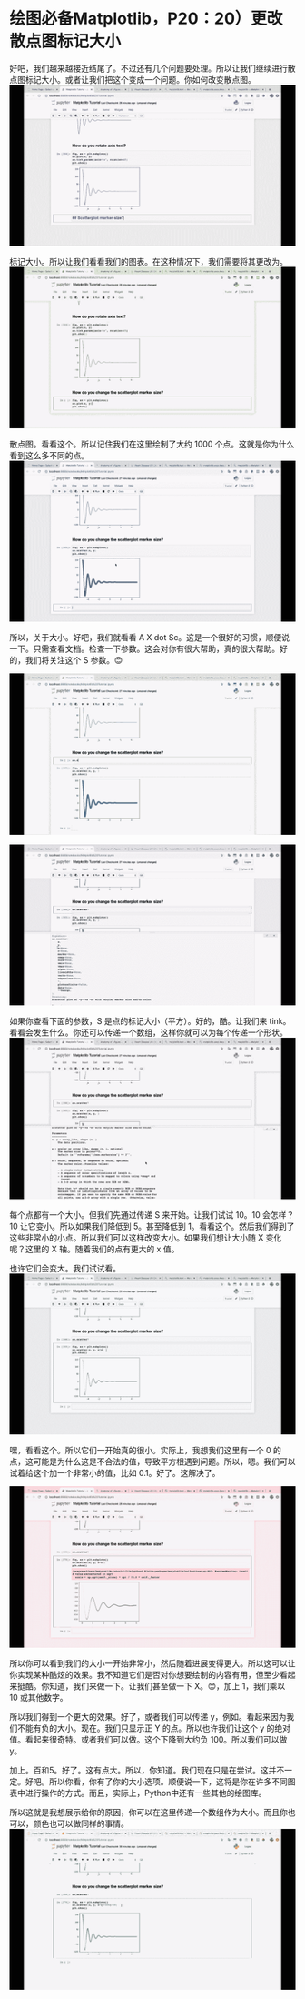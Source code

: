 # 绘图必备Matplotlib，P20：20）更改散点图标记大小 

好吧，我们越来越接近结尾了。不过还有几个问题要处理。所以让我们继续进行散点图标记大小。或者让我们把这个变成一个问题。你如何改变散点图。![](img/c145b6b0fe7ae6747470f17786d9ae72_1.png)

标记大小。所以让我们看看我们的图表。在这种情况下，我们需要将其更改为。![](img/c145b6b0fe7ae6747470f17786d9ae72_3.png)

散点图。看看这个。所以记住我们在这里绘制了大约 1000 个点。这就是你为什么看到这么多不同的点。![](img/c145b6b0fe7ae6747470f17786d9ae72_5.png)

所以，关于大小。好吧，我们就看看 A X dot Sc。这是一个很好的习惯，顺便说一下。只需查看文档。检查一下参数。这会对你有很大帮助，真的很大帮助。好的，我们将关注这个 S 参数。😊

![](img/c145b6b0fe7ae6747470f17786d9ae72_7.png)

![](img/c145b6b0fe7ae6747470f17786d9ae72_8.png)

如果你查看下面的参数，S 是点的标记大小（平方）。好的，酷。让我们来 tink。看看会发生什么。你还可以传递一个数组，这样你就可以为每个传递一个形状。![](img/c145b6b0fe7ae6747470f17786d9ae72_10.png)

每个点都有一个大小。但我们先通过传递 S 来开始。让我们试试 10。10 会怎样？10 让它变小。所以如果我们降低到 5。甚至降低到 1。看看这个。然后我们得到了这些非常小的小点。所以我们可以这样改变大小。如果我们想让大小随 X 变化呢？这里的 X 轴。随着我们的点有更大的 x 值。

也许它们会变大。我们试试看。![](img/c145b6b0fe7ae6747470f17786d9ae72_12.png)

嘿，看看这个。所以它们一开始真的很小。实际上，我想我们这里有一个 0 的点，这可能是为什么这是不合法的值，导致平方根遇到问题。所以，嗯。我们可以试着给这个加一个非常小的值，比如 0.1。好了。这解决了。

![](img/c145b6b0fe7ae6747470f17786d9ae72_14.png)

所以你可以看到我们的大小一开始非常小，然后随着进展变得更大。所以这可以让你实现某种酷炫的效果。我不知道它们是否对你想要绘制的内容有用，但至少看起来挺酷。你知道，我们来做一下。让我们甚至做一下 X。😊，加上 1，我们乘以 10 或其他数字。

所以我们得到一个更大的效果。好了，或者我们可以传递 y，例如。看起来因为我们不能有负的大小。现在。我们只显示正 Y 的点。所以也许我们让这个 y 的绝对值。看起来很奇特。或者我们可以做。这个下降到大约负 100。所以我们可以做 y。

加上。百和5。好了。这有点大。所以，你知道。我们现在只是在尝试。这并不一定。好吧。所以你看，你有了你的大小选项。顺便说一下，这将是你在许多不同图表中进行操作的方式。而且，实际上，Python中还有一些其他的绘图库。

所以这就是我想展示给你的原因，你可以在这里传递一个数组作为大小。而且你也可以，颜色也可以做同样的事情。![](img/c145b6b0fe7ae6747470f17786d9ae72_16.png)
